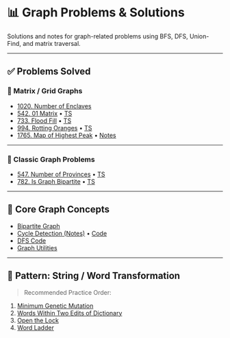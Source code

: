 # 📊 Graph Problems & Solutions

Solutions and notes for graph-related problems using BFS, DFS, Union-Find, and matrix traversal.

---

## ✅ Problems Solved

### 🔹 Matrix / Grid Graphs

- [1020. Number of Enclaves](1020.enclave.md)
- [542. 01 Matrix](542.01matrix.md) • [TS](542.01matrix.ts)
- [733. Flood Fill](733.floodfill.md) • [TS](733.floodfill.ts)
- [994. Rotting Oranges](994.rottingOranges.md) • [TS](994.rottingOranges.ts)
- [1765. Map of Highest Peak](1765.maxofhighestpeak.md) • [Notes](1765.maxofhighestpeak.txt)

---

### 🔹 Classic Graph Problems

- [547. Number of Provinces](547Province.md) • [TS](547provinces.ts)
- [782. Is Graph Bipartite](782.bipartegraph.md) • [TS](782.biparteGraph.ts)

---

## 🧠 Core Graph Concepts

- [Bipartite Graph](biparte.md)
- [Cycle Detection (Notes)](cycles.md) • [Code](detectcycle.ts)
- [DFS Code](dfs.ts)
- [Graph Utilities](graph.ts)

---

## 🔁 Pattern: String / Word Transformation

> Recommended Practice Order:

1. [Minimum Genetic Mutation](https://leetcode.com/problems/minimum-genetic-mutation/)
2. [Words Within Two Edits of Dictionary](https://leetcode.com/problems/words-within-two-edits-of-dictionary/)
3. [Open the Lock](https://leetcode.com/problems/open-the-lock/)
4. [Word Ladder](https://leetcode.com/problems/word-ladder/)
